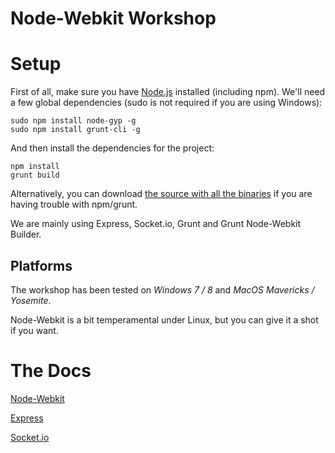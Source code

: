 Node-Webkit Workshop
====================

# Setup

First of all, make sure you have [Node.js](http://nodejs.org/) installed (including npm).
We'll need a few global dependencies (sudo is not required if you are using Windows):

```
sudo npm install node-gyp -g
sudo npm install grunt-cli -g
```

And then install the dependencies for the project:

```
npm install
grunt build
```

Alternatively, you can download [the source with all the binaries](https://s3.amazonaws.com/jsconf-workshop/node-webkit-workshop.zip) if you are having trouble with npm/grunt.

We are mainly using Express, Socket.io, Grunt and Grunt Node-Webkit Builder.


## Platforms

The workshop has been tested on *Windows 7 / 8* and *MacOS Mavericks / Yosemite*.

Node-Webkit is a bit temperamental under Linux, but you can give it a shot if you want.


# The Docs

[Node-Webkit](https://github.com/rogerwang/node-webkit/wiki)

[Express](http://expressjs.com/starter/hello-world.html)

[Socket.io](http://socket.io/docs/)
